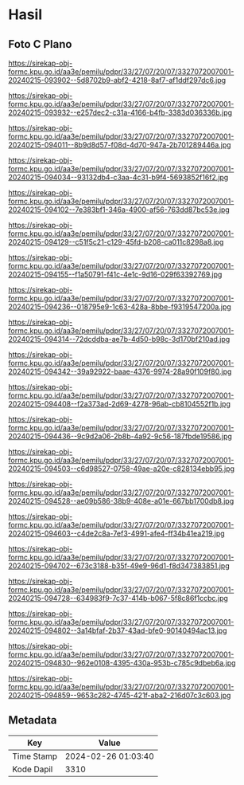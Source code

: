 # Hasil

## Foto C Plano

https://sirekap-obj-formc.kpu.go.id/aa3e/pemilu/pdpr/33/27/07/20/07/3327072007001-20240215-093902--5d8702b9-abf2-4218-8af7-af1ddf297dc6.jpg

https://sirekap-obj-formc.kpu.go.id/aa3e/pemilu/pdpr/33/27/07/20/07/3327072007001-20240215-093932--e257dec2-c31a-4166-b4fb-3383d036336b.jpg

https://sirekap-obj-formc.kpu.go.id/aa3e/pemilu/pdpr/33/27/07/20/07/3327072007001-20240215-094011--8b9d8d57-f08d-4d70-947a-2b701289446a.jpg

https://sirekap-obj-formc.kpu.go.id/aa3e/pemilu/pdpr/33/27/07/20/07/3327072007001-20240215-094034--93132db4-c3aa-4c31-b9f4-5693852f16f2.jpg

https://sirekap-obj-formc.kpu.go.id/aa3e/pemilu/pdpr/33/27/07/20/07/3327072007001-20240215-094102--7e383bf1-346a-4900-af56-763dd87bc53e.jpg

https://sirekap-obj-formc.kpu.go.id/aa3e/pemilu/pdpr/33/27/07/20/07/3327072007001-20240215-094129--c51f5c21-c129-45fd-b208-ca011c8298a8.jpg

https://sirekap-obj-formc.kpu.go.id/aa3e/pemilu/pdpr/33/27/07/20/07/3327072007001-20240215-094155--f1a50791-f41c-4e1c-9d16-029f63392769.jpg

https://sirekap-obj-formc.kpu.go.id/aa3e/pemilu/pdpr/33/27/07/20/07/3327072007001-20240215-094236--018795e9-1c63-428a-8bbe-f9319547200a.jpg

https://sirekap-obj-formc.kpu.go.id/aa3e/pemilu/pdpr/33/27/07/20/07/3327072007001-20240215-094314--72dcddba-ae7b-4d50-b98c-3d170bf210ad.jpg

https://sirekap-obj-formc.kpu.go.id/aa3e/pemilu/pdpr/33/27/07/20/07/3327072007001-20240215-094342--39a92922-baae-4376-9974-28a90f109f80.jpg

https://sirekap-obj-formc.kpu.go.id/aa3e/pemilu/pdpr/33/27/07/20/07/3327072007001-20240215-094408--f2a373ad-2d69-4278-96ab-cb8104552f1b.jpg

https://sirekap-obj-formc.kpu.go.id/aa3e/pemilu/pdpr/33/27/07/20/07/3327072007001-20240215-094436--9c9d2a06-2b8b-4a92-9c56-187fbde19586.jpg

https://sirekap-obj-formc.kpu.go.id/aa3e/pemilu/pdpr/33/27/07/20/07/3327072007001-20240215-094503--c6d98527-0758-49ae-a20e-c828134ebb95.jpg

https://sirekap-obj-formc.kpu.go.id/aa3e/pemilu/pdpr/33/27/07/20/07/3327072007001-20240215-094528--ae09b586-38b9-408e-a01e-667bb1700db8.jpg

https://sirekap-obj-formc.kpu.go.id/aa3e/pemilu/pdpr/33/27/07/20/07/3327072007001-20240215-094603--c4de2c8a-7ef3-4991-afe4-ff34b41ea219.jpg

https://sirekap-obj-formc.kpu.go.id/aa3e/pemilu/pdpr/33/27/07/20/07/3327072007001-20240215-094702--673c3188-b35f-49e9-96d1-f8d347383851.jpg

https://sirekap-obj-formc.kpu.go.id/aa3e/pemilu/pdpr/33/27/07/20/07/3327072007001-20240215-094728--634983f9-7c37-414b-b067-5f8c86f1ccbc.jpg

https://sirekap-obj-formc.kpu.go.id/aa3e/pemilu/pdpr/33/27/07/20/07/3327072007001-20240215-094802--3a14bfaf-2b37-43ad-bfe0-90140494ac13.jpg

https://sirekap-obj-formc.kpu.go.id/aa3e/pemilu/pdpr/33/27/07/20/07/3327072007001-20240215-094830--962e0108-4395-430a-953b-c785c9dbeb6a.jpg

https://sirekap-obj-formc.kpu.go.id/aa3e/pemilu/pdpr/33/27/07/20/07/3327072007001-20240215-094859--9653c282-4745-421f-aba2-216d07c3c603.jpg


## Metadata

| Key        | Value               |
| ---------- | ------------------- |
| Time Stamp | 2024-02-26 01:03:40 |
| Kode Dapil | 3310                |



